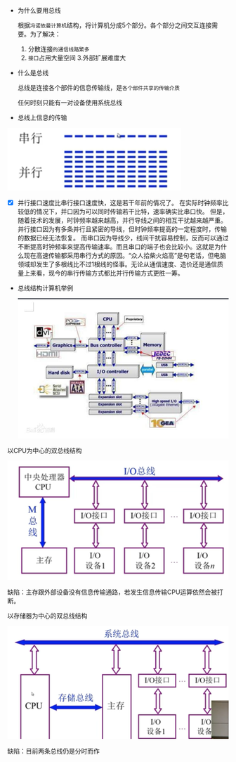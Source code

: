 - 为什么要用总线

  根据`冯诺依曼计算机`结构，将计算机分成5个部分。各个部分之间交互连接需要。为了解决：

  1. 分散连接`的通信线路繁多`
  2. `接口`占用大量空间
  3.外部扩展难度大

- 什么是总线

  总线是连接各个部件的信息传输线，是`各个部件共享的传输介质`

  任何时刻只能有一对设备使用系统总线

- 总线上信息的传输

  

<img src="../images/image-20200818172204413.png" alt="image-20200818172204413" style="zoom:80%;" />

- [x] 并行接口速度比串行接口速度快，这是若干年前的情况了。
  在实际时钟频率比较低的情况下，并口因为可以同时传输若干比特，速率确实比串口快。
  但是，随着技术的发展，时钟频率越来越高，并行导线之间的相互干扰越来越严重。并行接口因为有多条并行且紧密的导线，但时钟频率提高的一定程度时，传输的数据已经无法恢复。
  而串口因为导线少，线间干扰容易控制，反而可以通过不断提高时钟频率来提高传输速率。而且串口的端子也会比较小。这就是为什么现在高速传输都采用串行方式的原因。“众人拾柴火焰高”是句老话，但电脑领域却发生了多根线比不过1根线的怪事。无论从通信速度、造价还是通信质量上来看，现今的串行传输方式都比并行传输方式更胜一筹。

  

- 总线结构计算机举例

  ![image-20200818172824795](../images/image-20200818172824795.png)

以CPU为中心的双总线结构

<img src="../images/image-20200818173045706.png" alt="image-20200818173045706" style="zoom:80%;" />

缺陷：主存跟外部设备没有信息传输通路，若发生信息传输CPU运算依然会被打断。

以存储器为中心的双总线结构

![image-20200818173517679](../images/image-20200818173517679.png)

缺陷：目前两条总线仍是分时而作
